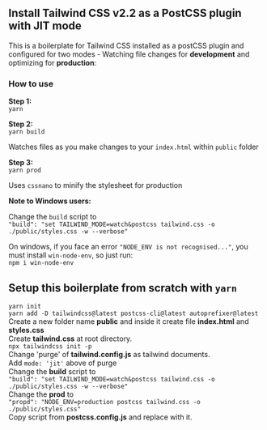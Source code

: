 ## Install Tailwind CSS v2.2 as a PostCSS plugin with JIT mode

This is a boilerplate for Tailwind CSS installed as a postCSS plugin and configured for two modes - Watching file changes for **development** and optimizing for **production**:

### How to use

**Step 1:**<br>
`yarn`<br>

**Step 2:**<br>
`yarn build`<br>

Watches files as you make changes to your `index.html` within `public` folder

**Step 3:**<br>
`yarn prod`<br>

Uses `cssnano` to minify the stylesheet for production

**Note to Windows users:**

Change the `build` script to<br>
`"build": "set TAILWIND_MODE=watch&postcss tailwind.css -o ./public/styles.css -w --verbose"`

On windows, if you face an error `"NODE_ENV is not recognised..."`, you must install `win-node-env`, so just run:<br>
`npm i win-node-env`

## Setup this boilerplate from scratch with `yarn`

`yarn init`<br>
`yarn add -D tailwindcss@latest postcss-cli@latest autoprefixer@latest`<br>
Create a new folder name **public** and inside it create file **index.html** and **styles.css**<br>
Create **tailwind.css** at root directory.<br>
`npx tailwindcss init -p`<br>
Change 'purge' of **tailwind.config.js** as tailwind documents.<br>
Add `mode: 'jit'` above of purge<br>
Change the **build** script to<br>
`"build": "set TAILWIND_MODE=watch&postcss tailwind.css -o ./public/styles.css -w --verbose"`<br>
Change the **prod** to<br>
`"propd": "NODE_ENV=production postcss tailwind.css -o ./public/styles.css"`<br>
Copy script from **postcss.config.js** and replace with it.<br>
